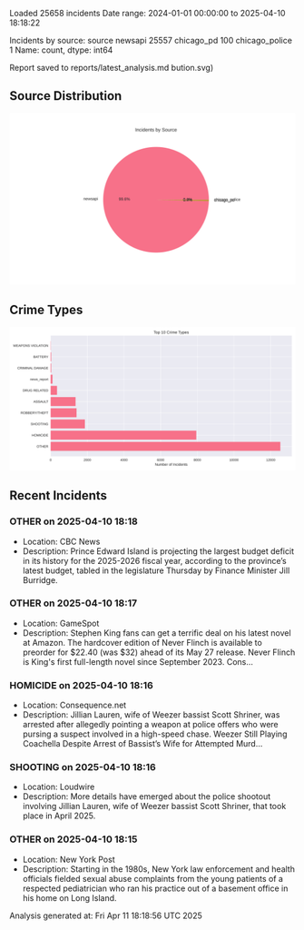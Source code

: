 
Loaded 25658 incidents
Date range: 2024-01-01 00:00:00 to 2025-04-10 18:18:22

Incidents by source:
source
newsapi           25557
chicago_pd          100
chicago_police        1
Name: count, dtype: int64

Report saved to reports/latest_analysis.md
bution.svg)

## Source Distribution
![Source Distribution](images/source_distribution.svg)

## Crime Types
![Crime Types](images/crime_types.svg)

## Recent Incidents

### OTHER on 2025-04-10 18:18
- Location: CBC News
- Description: Prince Edward Island is projecting the largest budget deficit in its history for the 2025-2026 fiscal year, according to the province’s latest budget, tabled in the legislature Thursday by Finance Minister Jill Burridge.


### OTHER on 2025-04-10 18:17
- Location: GameSpot
- Description: Stephen King fans can get a terrific deal on his latest novel at Amazon. The hardcover edition of Never Flinch is available to preorder for $22.40 (was $32) ahead of its May 27 release. Never Flinch is King's first full-length novel since September 2023. Cons…


### HOMICIDE on 2025-04-10 18:16
- Location: Consequence.net
- Description: Jillian Lauren, wife of Weezer bassist Scott Shriner, was arrested after allegedly pointing a weapon at police offers who were pursing a suspect involved in a high-speed chase.
Weezer Still Playing Coachella Despite Arrest of Bassist’s Wife for Attempted Murd…


### SHOOTING on 2025-04-10 18:16
- Location: Loudwire
- Description: More details have emerged about the police shootout involving Jillian Lauren, wife of Weezer bassist Scott Shriner, that took place in April 2025.


### OTHER on 2025-04-10 18:15
- Location: New York Post
- Description: Starting in the 1980s, New York law enforcement and health officials fielded sexual abuse complaints from the young patients of a respected pediatrician who ran his practice out of a basement office in his home on Long Island.

Analysis generated at: Fri Apr 11 18:18:56 UTC 2025
